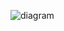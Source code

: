 
![diagram](https://user-images.githubusercontent.com/107075433/202582948-420ed2b5-a4c8-45d2-8a7a-c2f004422037.png)
